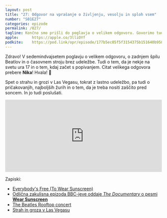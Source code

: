 ```yaml
---
layout: post
title: "27: Odgovor na vprašanje o življenju, vesolju in sploh vsem"
number: "S01E27"
categories: epizode
permalink: /027/
tagline: Končno smo prišli do poglavja o velikem odgovoru. Govorimo tudi o zadnjem koncertu Beatlesov, časovnem stroju in o tem, da je nekje na svetu ura 17. Citat prebere Nika.
apple:		https://apple.co/3lliOYf
podkite:	https://pod.link/opr/episode/177b5ec05f5f3154375b151640b95870
---
```


Zdravo! V sedemindvajsetem poglavju o velikem odgovoru, o zadnjem špilu Beatlov in o časovnem stroju brez udeležbe. Tudi o tem, da je nekje na svetu ura 17 in o tem, kdaj začet s popivanjem. Citat velikega odgovora prebere **Nika**! Hvala! 🙏 

Spet o strahu in grozi v Las Vegasu, tokrat z lastno udeležbo, pa tudi o pričakovanjih, najboljših žurih in o tem, da je treba nositi zaščito pred soncem. In jo tudi poslušati.

<iframe src="https://open.spotify.com/embed-podcast/episode/3iJPgqvxadX6DH64X0uG3X" width="100%" height="232" frameborder="0" allowtransparency="true" allow="encrypted-media"></iframe>

Zapiski: 
- [Everybody's Free (To Wear Sunscreen)](https://www.youtube.com/watch?v=sTJ7AzBIJoI)
- [Odlična zakulisna epizoda BBC-jeve oddaje _The Documentary_ o pesmi **Wear Sunscreen**](https://www.bbc.co.uk/programmes/w3cszvtr)
- [The Beatles Rooftop concert](https://www.youtube.com/watch?v=CRD1xft-RHM)
- [Strah in groza v Las Vegasu](https://www.rtvslo.si/kultura/beremo/strah-in-groza-v-las-vegasu-zblojeno-potovanje-v-srce-ameriskega-sna/149746)